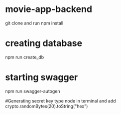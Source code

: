 # movie-app-backend
git clone and run npm install
# creating database
npm run create_db
# starting swagger
npm run swagger-autogen

#Generating secret key
type node in terminal and  add crypto.randomBytes(20).toString("hex")